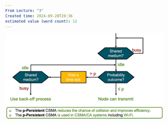 ```yaml
---
From Lecture: "3"
Created time: 2024-09-20T20:36
estimated value (word count): 12
---
```

  
![Untitled 15.png](../../../attachments/Untitled%2015.png)